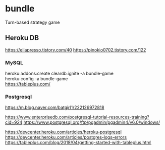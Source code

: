 # bundle
Turn-based strategy game

## Heroku DB
https://ellapresso.tistory.com/40
https://pinokio0702.tistory.com/122

### MySQL
heroku addons:create cleardb:ignite -a bundle-game  
heroku config -a bundle-game  
https://tableplus.com/

### Postgresql
https://m.blog.naver.com/batgirl1/222126972818

https://www.enterprisedb.com/postgresql-tutorial-resources-training?cid=924
https://www.postgresql.org/ftp/pgadmin/pgadmin4/v6.0/windows/

https://devcenter.heroku.com/articles/heroku-postgresql
https://devcenter.heroku.com/articles/postgres-logs-errors
https://tableplus.com/blog/2018/04/getting-started-with-tableplus.html